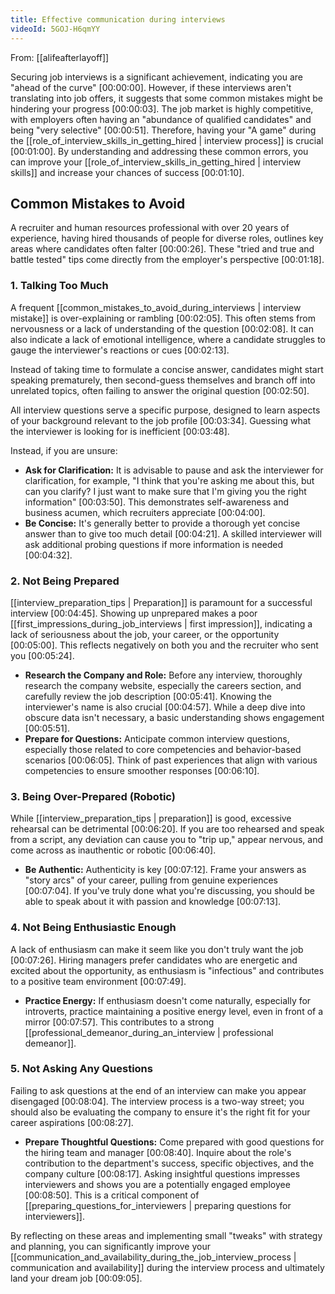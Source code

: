 ```yaml
---
title: Effective communication during interviews
videoId: 5GOJ-H6qmYY
---
```


From: [[alifeafterlayoff]] <br/> 

Securing job interviews is a significant achievement, indicating you are "ahead of the curve" <a class="yt-timestamp" data-t="00:00:00">[00:00:00]</a>. However, if these interviews aren't translating into job offers, it suggests that some common mistakes might be hindering your progress <a class="yt-timestamp" data-t="00:00:03">[00:00:03]</a>. The job market is highly competitive, with employers often having an "abundance of qualified candidates" and being "very selective" <a class="yt-timestamp" data-t="00:00:51">[00:00:51]</a>. Therefore, having your "A game" during the [[role_of_interview_skills_in_getting_hired | interview process]] is crucial <a class="yt-timestamp" data-t="00:01:00">[00:01:00]</a>. By understanding and addressing these common errors, you can improve your [[role_of_interview_skills_in_getting_hired | interview skills]] and increase your chances of success <a class="yt-timestamp" data-t="00:01:10">[00:01:10]</a>.

## Common Mistakes to Avoid

A recruiter and human resources professional with over 20 years of experience, having hired thousands of people for diverse roles, outlines key areas where candidates often falter <a class="yt-timestamp" data-t="00:00:26">[00:00:26]</a>. These "tried and true and battle tested" tips come directly from the employer's perspective <a class="yt-timestamp" data-t="00:01:18">[00:01:18]</a>.

### 1. Talking Too Much

A frequent [[common_mistakes_to_avoid_during_interviews | interview mistake]] is over-explaining or rambling <a class="yt-timestamp" data-t="00:02:05">[00:02:05]</a>. This often stems from nervousness or a lack of understanding of the question <a class="yt-timestamp" data-t="00:02:08">[00:02:08]</a>. It can also indicate a lack of emotional intelligence, where a candidate struggles to gauge the interviewer's reactions or cues <a class="yt-timestamp" data-t="00:02:13">[00:02:13]</a>.

Instead of taking time to formulate a concise answer, candidates might start speaking prematurely, then second-guess themselves and branch off into unrelated topics, often failing to answer the original question <a class="yt-timestamp" data-t="00:02:50">[00:02:50]</a>.

All interview questions serve a specific purpose, designed to learn aspects of your background relevant to the job profile <a class="yt-timestamp" data-t="00:03:34">[00:03:34]</a>. Guessing what the interviewer is looking for is inefficient <a class="yt-timestamp" data-t="00:03:48">[00:03:48]</a>.

Instead, if you are unsure:
*   **Ask for Clarification:** It is advisable to pause and ask the interviewer for clarification, for example, "I think that you're asking me about this, but can you clarify? I just want to make sure that I'm giving you the right information" <a class="yt-timestamp" data-t="00:03:50">[00:03:50]</a>. This demonstrates self-awareness and business acumen, which recruiters appreciate <a class="yt-timestamp" data-t="00:04:00">[00:04:00]</a>.
*   **Be Concise:** It's generally better to provide a thorough yet concise answer than to give too much detail <a class="yt-timestamp" data-t="00:04:21">[00:04:21]</a>. A skilled interviewer will ask additional probing questions if more information is needed <a class="yt-timestamp" data-t="00:04:32">[00:04:32]</a>.

### 2. Not Being Prepared

[[interview_preparation_tips | Preparation]] is paramount for a successful interview <a class="yt-timestamp" data-t="00:04:45">[00:04:45]</a>. Showing up unprepared makes a poor [[first_impressions_during_job_interviews | first impression]], indicating a lack of seriousness about the job, your career, or the opportunity <a class="yt-timestamp" data-t="00:05:00">[00:05:00]</a>. This reflects negatively on both you and the recruiter who sent you <a class="yt-timestamp" data-t="00:05:24">[00:05:24]</a>.

*   **Research the Company and Role:** Before any interview, thoroughly research the company website, especially the careers section, and carefully review the job description <a class="yt-timestamp" data-t="00:05:41">[00:05:41]</a>. Knowing the interviewer's name is also crucial <a class="yt-timestamp" data-t="00:04:57">[00:04:57]</a>. While a deep dive into obscure data isn't necessary, a basic understanding shows engagement <a class="yt-timestamp" data-t="00:05:51">[00:05:51]</a>.
*   **Prepare for Questions:** Anticipate common interview questions, especially those related to core competencies and behavior-based scenarios <a class="yt-timestamp" data-t="00:06:05">[00:06:05]</a>. Think of past experiences that align with various competencies to ensure smoother responses <a class="yt-timestamp" data-t="00:06:10">[00:06:10]</a>.

### 3. Being Over-Prepared (Robotic)

While [[interview_preparation_tips | preparation]] is good, excessive rehearsal can be detrimental <a class="yt-timestamp" data-t="00:06:20">[00:06:20]</a>. If you are too rehearsed and speak from a script, any deviation can cause you to "trip up," appear nervous, and come across as inauthentic or robotic <a class="yt-timestamp" data-t="00:06:40">[00:06:40]</a>.

*   **Be Authentic:** Authenticity is key <a class="yt-timestamp" data-t="00:07:12">[00:07:12]</a>. Frame your answers as "story arcs" of your career, pulling from genuine experiences <a class="yt-timestamp" data-t="00:07:04">[00:07:04]</a>. If you've truly done what you're discussing, you should be able to speak about it with passion and knowledge <a class="yt-timestamp" data-t="00:07:13">[00:07:13]</a>.

### 4. Not Being Enthusiastic Enough

A lack of enthusiasm can make it seem like you don't truly want the job <a class="yt-timestamp" data-t="00:07:26">[00:07:26]</a>. Hiring managers prefer candidates who are energetic and excited about the opportunity, as enthusiasm is "infectious" and contributes to a positive team environment <a class="yt-timestamp" data-t="00:07:49">[00:07:49]</a>.

*   **Practice Energy:** If enthusiasm doesn't come naturally, especially for introverts, practice maintaining a positive energy level, even in front of a mirror <a class="yt-timestamp" data-t="00:07:57">[00:07:57]</a>. This contributes to a strong [[professional_demeanor_during_an_interview | professional demeanor]].

### 5. Not Asking Any Questions

Failing to ask questions at the end of an interview can make you appear disengaged <a class="yt-timestamp" data-t="00:08:04">[00:08:04]</a>. The interview process is a two-way street; you should also be evaluating the company to ensure it's the right fit for your career aspirations <a class="yt-timestamp" data-t="00:08:27">[00:08:27]</a>.

*   **Prepare Thoughtful Questions:** Come prepared with good questions for the hiring team and manager <a class="yt-timestamp" data-t="00:08:40">[00:08:40]</a>. Inquire about the role's contribution to the department's success, specific objectives, and the company culture <a class="yt-timestamp" data-t="00:08:17">[00:08:17]</a>. Asking insightful questions impresses interviewers and shows you are a potentially engaged employee <a class="yt-timestamp" data-t="00:08:50">[00:08:50]</a>. This is a critical component of [[preparing_questions_for_interviewers | preparing questions for interviewers]].

By reflecting on these areas and implementing small "tweaks" with strategy and planning, you can significantly improve your [[communication_and_availability_during_the_job_interview_process | communication and availability]] during the interview process and ultimately land your dream job <a class="yt-timestamp" data-t="00:09:05">[00:09:05]</a>.